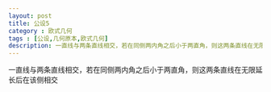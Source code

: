 ```yaml
---
layout: post
title: 公设5
category : 欧式几何
tags : [公设,几何原本,欧式几何]
description: 一直线与两条直线相交，若在同侧两内角之后小于两直角，则这两条直线在无限延长后在该侧相交
---
```


一直线与两条直线相交，若在同侧两内角之后小于两直角，则这两条直线在无限延长后在该侧相交
